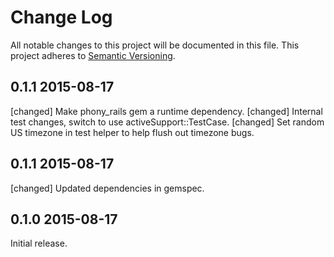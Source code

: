 # Change Log
All notable changes to this project will be documented in this file.
This project adheres to [Semantic Versioning](http://semver.org/).

## 0.1.1 2015-08-17
[changed] Make phony_rails gem a runtime dependency.
[changed] Internal test changes, switch to use activeSupport::TestCase.
[changed] Set random US timezone in test helper to help flush out timezone bugs.

## 0.1.1 2015-08-17
[changed] Updated dependencies in gemspec.

## 0.1.0 2015-08-17
Initial release.
